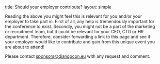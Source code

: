 title: Should your employer contribute?
layout: simple

Reading the above you might feel this is relevant for you and/or your employer to take part in. First of all, any help is tremendously important for the conference to exist. Secondly, you might not be a part of the marketing or recruitment team, but it could be relevant for your CEO, CTO or HR department. Therefore, consider forwarding a link to this page and see if your employer would like to contribute and gain from this unique event you are about to attend!

Please contact [sponsors@djangocon.eu](mailto:sponsors@djangocon.eu) with any request and comment.
